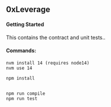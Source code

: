 ## 0xLeverage 


#### Getting Started
 
This contains the contract and unit tests.. 

#### Commands: 
    nvm install 14 (requires node14)
    nvm use 14

    npm install 
    

    npm run compile 
    npm run test 
